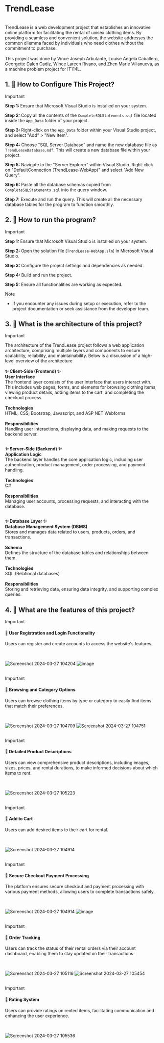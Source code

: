 # TrendLease
<br>
TrendLease is a web development project that establishes an innovative online platform for facilitating the rental of unisex clothing items. By providing a seamless and convenient solution, the website addresses the common dilemma faced by individuals who need clothes without the commitment to purchase.  
<br>
<br>
This project was done by Vince Joseph Arbutante, Louise Angela Caballero, Georgette Dalen Cadiz, Wince Larcen Rivano, and Zhen Marie Villanueva, as a machine problem project for IT114L. 

## 1. 💬 How to Configure This Project?

> [!IMPORTANT]
> **Step 1:** Ensure that Microsoft Visual Studio is installed on your system.
>
> **Step 2:** Copy all the contents of the `CompleteSQLStatements.sql` file located inside the `App_Data` folder of your project.
>
> **Step 3:** Right-click on the `App_Data` folder within your Visual Studio project, and select "Add" > "New Item".
>
> **Step 4:** Choose "SQL Server Database" and name the new database file as `TrendLeaseDatabase.mdf`. This will create a new database file within your project.
>
> **Step 5:** Navigate to the "Server Explorer" within Visual Studio. Right-click on "DefaultConnection (TrendLease-WebApp)" and select "Add New Query".
>
> **Step 6:** Paste all the database schemas copied from `CompleteSQLStatements.sql` into the query window.
>
> **Step 7:** Execute and run the query. This will create all the necessary database tables for the program to function smoothly.
>
## 2. 💬 How to run the program?

> [!IMPORTANT]
> **Step 1:** Ensure that Microsoft Visual Studio is installed on your system.
>
> **Step 2:** Open the solution file (`TrendLease-WebApp.sln`) in Microsoft Visual Studio.
>
> **Step 3:** Configure the project settings and dependencies as needed.
>
> **Step 4:** Build and run the project.
>
> **Step 5:** Ensure all functionalities are working as expected.

> [!NOTE]
> - If you encounter any issues during setup or execution, refer to the project documentation or seek assistance from the developer team.

## 3. 💬 What is the architecture of this project?

> [!IMPORTANT]
> The architecture of the TrendLease project follows a web application architecture, comprising multiple layers and components to ensure scalability, reliability, and maintainability. Below is a discussion of a high-level overview of the architecture
> <br /> <br />
> **✨ Client-Side (Frontend) ✨**
> <br />
> **User Interface**
> <br /> 
> The frontend layer consists of the user interface that users interact with. This includes web pages, forms, and elements for browsing clothing items, viewing product details, adding items to the cart, and completing the checkout process.
> <br /> <br />
> **Technologies**
> <br /> 
> HTML, CSS, Bootstrap, Javascript, and ASP NET Webforms
> <br /> <br />
> **Responsibilities**
> <br /> 
> Handling user interactions, displaying data, and making requests to the backend server.
> <br /> <br />
>
> **✨ Server-Side (Backend) ✨**
> <br />
> **Application Logic**
> <br /> 
> The backend layer handles the core application logic, including user authentication, product management, order processing, and payment handling.
> <br /> <br />
> **Technologies**
> <br /> 
> C#
> <br /> <br />
> **Responsibilities**
> <br /> 
> Managing user accounts, processing requests, and interacting with the database.
><br /> <br />
> 
> **✨ Database Layer ✨**
> <br />
> **Database Management System (DBMS)**
> <br /> 
> Stores and manages data related to users, products, orders, and transactions.
> <br /> <br />
> **Schema**
> <br /> 
> Defines the structure of the database tables and relationships between them.
> <br /> <br />
> **Technologies**
> <br /> 
> SQL (Relational databases)
> <br /> <br />
> **Responsibilities**
> <br /> 
> Storing and retrieving data, ensuring data integrity, and supporting complex queries.

## 4. 💬 What are the features of this project?
> [!IMPORTANT]
> <h4>🚀 User Registration and Login Functionality</h4>
> Users can register and create accounts to access the website's features. 

<br /> <br />
![Screenshot 2024-03-27 104204](https://github.com/georgefish-git/TrendLease-WebApp/assets/164111760/1cec2a32-250a-4b40-887c-c49050824f0c)
![image](https://github.com/georgefish-git/TrendLease-WebApp/assets/164111760/e95ed99d-93cc-4ff2-a4b5-41c10d0e19a3)
<br /> <br />

> [!IMPORTANT]
> <h4>🚀 Browsing and Category Options</h4>
> Users can browse clothing items by type or category to easily find items that match their preferences.

<br /> <br />
![Screenshot 2024-03-27 104709](https://github.com/georgefish-git/TrendLease-WebApp/assets/164111760/12b14da2-72a9-4dad-9ff2-6dcfe8968d15)
![Screenshot 2024-03-27 104751](https://github.com/georgefish-git/TrendLease-WebApp/assets/164111760/b0fabe1a-5fdb-4283-8439-ac8053bbc6ec)
<br /> <br />

> [!IMPORTANT]
> <h4>🚀 Detailed Product Descriptions</h4> 
> Users can view comprehensive product descriptions, including images, sizes, prices, and rental durations, to make informed decisions about which items to rent.

<br /> <br />
![Screenshot 2024-03-27 105223](https://github.com/georgefish-git/TrendLease-WebApp/assets/164111760/59e55a77-fe8c-4942-bb0c-9671d4d2b2e4)
<br /> <br />

> [!IMPORTANT]
> <h4>🚀 Add to Cart</h4> 
> Users can add desired items to their cart for rental.

<br /> <br />
![Screenshot 2024-03-27 104914](https://github.com/georgefish-git/TrendLease-WebApp/assets/164111760/ca17a1d9-1645-4d41-b94d-b93cec36169b)
<br /> <br />

> [!IMPORTANT]
> <h4>🚀 Secure Checkout Payment Processing</h4>
> The platform ensures secure checkout and payment processing with various payment methods, allowing users to complete transactions safely.

<br /> <br />
![Screenshot 2024-03-27 104914](https://github.com/georgefish-git/TrendLease-WebApp/assets/164111760/10c15f1d-aec7-4d96-85fe-dab705340297)
![image](https://github.com/georgefish-git/TrendLease-WebApp/assets/164111760/2d92c52e-7ca4-4671-8807-215d14849e0e)
<br /> <br />

> [!IMPORTANT]
> <h4>🚀 Order Tracking</h4> 
> Users can track the status of their rental orders via their account dashboard, enabling them to stay updated on their transactions.

<br /> <br />
![Screenshot 2024-03-27 105116](https://github.com/georgefish-git/TrendLease-WebApp/assets/164111760/f596f304-62cc-4052-ac8e-b61fff25e9bb)
![Screenshot 2024-03-27 105454](https://github.com/georgefish-git/TrendLease-WebApp/assets/164111760/cb58d407-f34b-4ef2-9aa0-319ae31f3a8d)
<br /> <br />

> [!IMPORTANT]
> <h4>🚀 Rating System</h4>
> Users can provide ratings on rented items, facilitating communication and enhancing the user experience.

<br /> <br />
![Screenshot 2024-03-27 105536](https://github.com/georgefish-git/TrendLease-WebApp/assets/164111760/96ad0037-740e-4eb8-abb7-e9ce2eae427f)
<br /> <br />

